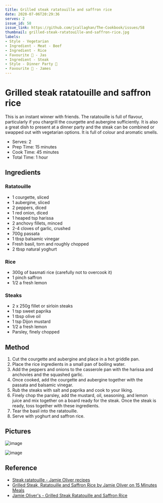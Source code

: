 ```yaml
---
title: Grilled steak ratatouille and saffron rice
date: 2020-07-06T20:29:36
serves: 2
issue_id: 58
issue_link: https://github.com/jcallaghan/The-Cookbook/issues/58
thumbnail: grilled-steak-ratatouille-and-saffron-rice.jpg
labels:
- Style - Vegetarian
- Ingredient - Meat - Beef
- Ingredient - Rice
- Favourite 🥰 - Jas
- Ingredient - Steak
- Style - Dinner Party 🥳
- Favourite 🥰 - James
---
```


# Grilled steak ratatouille and saffron rice

This is an instant winner with friends. The ratatouille is full of flavour, particularly if you chargrill the courgette and aubergine sufficiently. It is also a great dish to present at a dinner party and the steak can be combined or swapped out with vegetarian options. It is full of colour and aromatic smells. 

- Serves: 2
- Prep Time: 15 minutes
- Cook Time: 45 minutes
- Total Time: 1 hour

## Ingredients

### Ratatouille

- 1 courgette, sliced
- 1 aubergine, sliced
- 2 peppers, diced
- 1 red onion, diced
- 1 heaped tsp harissa
- 2 anchovy fillets, minced
- 2-4 cloves of garlic, crushed
- 700g passata
- 1 tbsp balsamic vinegar
- Fresh basil, torn and roughly chopped
- 2 tbsp natural yoghurt

### Rice

- 300g of basmati rice (carefully not to overcook it)
- 1 pinch saffron
- 1/2 a fresh lemon

### Steaks

- 2 x 250g fillet or sirloin steaks
- 1 tsp sweet paprika
- 1 tbsp olive oil
- 1 tsp Dijon mustard
- 1/2 a fresh lemon
- Parsley, finely chopped

## Method

1. Cut the courgette and aubergine and place in a hot griddle pan.
1. Place the rice ingredients in a small pan of boiling water.
1. Add the peppers and onions to the casserole pan with the harissa and anchovies and the squashed garlic.
1. Once cooked, add the courgette and aubergine together with the passata and balsamic vinegar.
1. Rub the steaks with salt and paprika and cook to your liking.
1. Finely chop the parsley, add the mustard, oil, seasoning, and lemon juice and mix together on a board ready for the steak. Once the steak is ready, toss together with these ingredients.
1. Tear the basil into the ratatouille.
1. Serve with yoghurt and saffron rice.

## Pictures

![image](https://user-images.githubusercontent.com/7449908/112536602-9abb0480-8da5-11eb-9c92-71c566fb2288.png)

![image](https://user-images.githubusercontent.com/7449908/112536633-a1e21280-8da5-11eb-9ed4-906b2a62997b.png)

## Reference

- [Steak ratatouille - Jamie Oliver recipes](https://www.jamieoliver.com/recipes/beef-recipes/grilled-steak-ratatouille-saffron-rice/)
- [Grilled Steak, Ratatouille and Saffron Rice by Jamie Oliver on 15 Minutes Meals](http://thetalentzone.co.uk/musictv/12913/grilled-steak-ratatouille-and-saffron-rice-by-jamie-oliver-on-15-minutes-meals)
- [Jamie Oliver's - Grilled Steak Ratatouille and Saffron Rice](https://www.thelifeofstuff.com/index.php/jamie-olivers-grilled-steak-ratatouille-and-saffron-rice)
